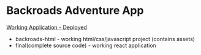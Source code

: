 # Backroads Adventure App

[Working Application - Deployed](https://temp-backroadsadventures.netlify.app/)

- backroads-html - working html/css/javascript project (contains assets)
- final(complete source code) - working react application

  
